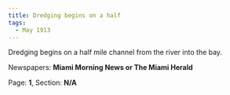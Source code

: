 ```yaml
---  
title: Dredging begins on a half  
tags:  
  - May 1913  
---  
```

  
Dredging begins on a half mile channel from the river into the bay.  
  
Newspapers: **Miami Morning News or The Miami Herald**  
  
Page: **1**, Section: **N/A** 
